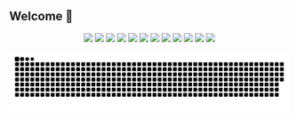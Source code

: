 ###
<h2>Welcome 👋</h2>
<div align="center"> 
  <img width=6% src="https://cdn.jsdelivr.net/gh/devicons/devicon/icons/nodejs/nodejs-original-wordmark.svg" />
  <img width=6% src="https://cdn.jsdelivr.net/gh/devicons/devicon/icons/html5/html5-plain-wordmark.svg" />
  <img width=6% src="https://cdn.jsdelivr.net/gh/devicons/devicon/icons/css3/css3-plain-wordmark.svg" />
  <img width=6% src="https://cdn.jsdelivr.net/gh/devicons/devicon/icons/javascript/javascript-original.svg" />
  <img width=6% src="https://cdn.jsdelivr.net/gh/devicons/devicon/icons/react/react-original.svg" />
  <img width=6% src="https://cdn.jsdelivr.net/gh/devicons/devicon/icons/redux/redux-original.svg" />
  <img width=6% src="https://cdn.jsdelivr.net/gh/devicons/devicon/icons/python/python-original-wordmark.svg" />
  <img width=6% src="https://cdn.jsdelivr.net/gh/devicons/devicon/icons/vscode/vscode-original.svg" />
  <img width=6%  src="https://cdn.jsdelivr.net/gh/devicons/devicon/icons/mysql/mysql-original.svg" />
  <img width=6% src="https://cdn.jsdelivr.net/gh/devicons/devicon/icons/mongodb/mongodb-original-wordmark.svg" />
  <img width=6% src="https://cdn.jsdelivr.net/gh/devicons/devicon/icons/git/git-original.svg" />
  <img width=6% src="https://cdn.jsdelivr.net/gh/devicons/devicon/icons/docker/docker-plain-wordmark.svg" />


</div>
 
  ![Snake animation](https://github.com/olucaslevi/olucaslevi/blob/output/github-contribution-grid-snake.svg)
 
